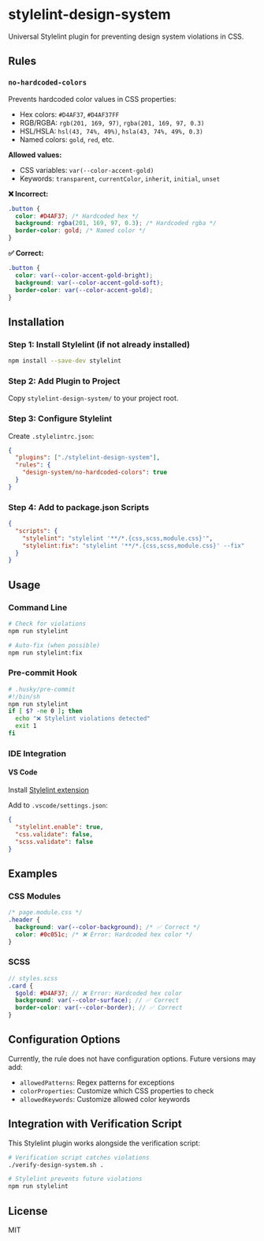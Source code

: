 # stylelint-design-system

Universal Stylelint plugin for preventing design system violations in CSS.

## Rules

### `no-hardcoded-colors`

Prevents hardcoded color values in CSS properties:
- Hex colors: `#D4AF37`, `#D4AF37FF`
- RGB/RGBA: `rgb(201, 169, 97)`, `rgba(201, 169, 97, 0.3)`
- HSL/HSLA: `hsl(43, 74%, 49%)`, `hsla(43, 74%, 49%, 0.3)`
- Named colors: `gold`, `red`, etc.

**Allowed values:**
- CSS variables: `var(--color-accent-gold)`
- Keywords: `transparent`, `currentColor`, `inherit`, `initial`, `unset`

**❌ Incorrect:**
```css
.button {
  color: #D4AF37; /* Hardcoded hex */
  background: rgba(201, 169, 97, 0.3); /* Hardcoded rgba */
  border-color: gold; /* Named color */
}
```

**✅ Correct:**
```css
.button {
  color: var(--color-accent-gold-bright);
  background: var(--color-accent-gold-soft);
  border-color: var(--color-accent-gold);
}
```

## Installation

### Step 1: Install Stylelint (if not already installed)

```bash
npm install --save-dev stylelint
```

### Step 2: Add Plugin to Project

Copy `stylelint-design-system/` to your project root.

### Step 3: Configure Stylelint

Create `.stylelintrc.json`:

```json
{
  "plugins": ["./stylelint-design-system"],
  "rules": {
    "design-system/no-hardcoded-colors": true
  }
}
```

### Step 4: Add to package.json Scripts

```json
{
  "scripts": {
    "stylelint": "stylelint '**/*.{css,scss,module.css}'",
    "stylelint:fix": "stylelint '**/*.{css,scss,module.css}' --fix"
  }
}
```

## Usage

### Command Line

```bash
# Check for violations
npm run stylelint

# Auto-fix (when possible)
npm run stylelint:fix
```

### Pre-commit Hook

```bash
# .husky/pre-commit
#!/bin/sh
npm run stylelint
if [ $? -ne 0 ]; then
  echo "❌ Stylelint violations detected"
  exit 1
fi
```

### IDE Integration

#### VS Code

Install [Stylelint extension](https://marketplace.visualstudio.com/items?itemName=stylelint.vscode-stylelint)

Add to `.vscode/settings.json`:

```json
{
  "stylelint.enable": true,
  "css.validate": false,
  "scss.validate": false
}
```

## Examples

### CSS Modules

```css
/* page.module.css */
.header {
  background: var(--color-background); /* ✅ Correct */
  color: #0c051c; /* ❌ Error: Hardcoded hex color */
}
```

### SCSS

```scss
// styles.scss
.card {
  $gold: #D4AF37; // ❌ Error: Hardcoded hex color
  background: var(--color-surface); // ✅ Correct
  border-color: var(--color-border); // ✅ Correct
}
```

## Configuration Options

Currently, the rule does not have configuration options. Future versions may add:
- `allowedPatterns`: Regex patterns for exceptions
- `colorProperties`: Customize which CSS properties to check
- `allowedKeywords`: Customize allowed color keywords

## Integration with Verification Script

This Stylelint plugin works alongside the verification script:

```bash
# Verification script catches violations
./verify-design-system.sh .

# Stylelint prevents future violations
npm run stylelint
```

## License

MIT
